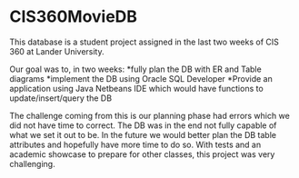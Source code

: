 # CIS360MovieDB
This database is a student project assigned in the last two weeks of CIS 360 at Lander University. 

Our goal was to, in two weeks: 
*fully plan the DB with ER and Table diagrams
*implement the DB using Oracle SQL Developer
*Provide an application using Java Netbeans IDE which would have functions to update/insert/query the DB

The challenge coming from this is our planning phase had errors which we did not have time to correct. The DB was in the end not
fully capable of what we set it out to be. In the future we would better plan the DB table attributes and hopefully have
more time to do so. With tests and an academic showcase to prepare for other classes, this project was very challenging. 
